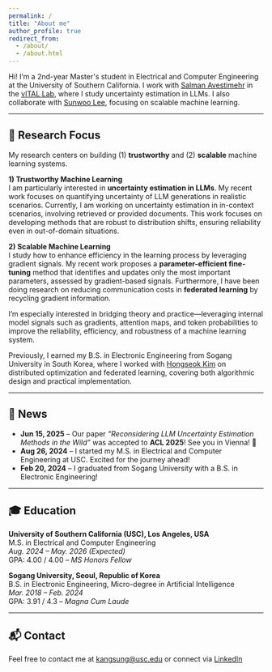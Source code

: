 ```yaml
---
permalink: /
title: "About me"
author_profile: true
redirect_from: 
  - /about/
  - /about.html
---
```


Hi! I’m a 2nd-year Master's student in Electrical and Computer Engineering at the University of Southern California. I work with [Salman Avestimehr](https://www.avestimehr.com/) in the [vITAL Lab](https://www.avestimehr.com/vital-lab), where I study uncertainty estimation in LLMs. I also collaborate with [Sunwoo Lee](https://sites.google.com/view/sunwoolee/home), focusing on scalable machine learning.

---

## 🔬 Research Focus

My research centers on building (1) **trustworthy** and (2) **scalable** machine learning systems.

**1) Trustworthy Machine Learning**  
I am particularly interested in **uncertainty estimation in LLMs**. My recent work focuses on quantifying uncertainty of LLM generations in realistic scenarios. Currently, I am working on uncertainty estimation in in-context scenarios, involving retrieved or provided documents. This work focuses on developing methods that are robust to distribution shifts, ensuring reliability even in out-of-domain situations.

**2) Scalable Machine Learning**  
I study how to enhance efficiency in the learning process by leveraging gradient signals. My recent work proposes a **parameter-efficient fine-tuning** method that identifies and updates only the most important parameters, assessed by gradient-based signals. Furthermore, I have been doing research on reducing communication costs in **federated learning** by recycling gradient information.

I’m especially interested in bridging theory and practice—leveraging internal model signals such as gradients, attention maps, and token probabilities to improve the reliability, efficiency, and robustness of a machine learning system.

Previously, I earned my B.S. in Electronic Engineering from Sogang University in South Korea, where I worked with [Hongseok Kim](https://nice.sogang.ac.kr/) on distributed optimization and federated learning, covering both algorithmic design and practical implementation.

---

## 📰 News

- **Jun 15, 2025** – Our paper _“Reconsidering LLM Uncertainty Estimation Methods in the Wild”_ was accepted to **ACL 2025**! See you in Vienna! 🎉  
- **Aug 26, 2024** – I started my M.S. in Electrical and Computer Engineering at USC. Excited for the journey ahead!  
- **Feb 20, 2024** – I graduated from Sogang University with a B.S. in Electronic Engineering!

---


## 🎓 Education

**University of Southern California (USC), Los Angeles, USA**  
M.S. in Electrical and Computer Engineering  
*Aug. 2024 – May. 2026 (Expected)*  
GPA: 4.00 / 4.00 – _MS Honors Fellow_

**Sogang University, Seoul, Republic of Korea**  
B.S. in Electronic Engineering, Micro-degree in Artificial Intelligence  
*Mar. 2018 – Feb. 2024*  
GPA: 3.91 / 4.3 – _Magna Cum Laude_

---

## 📬 Contact

Feel free to contact me at [kangsung@usc.edu](mailto:kangsung@usc.edu) or connect via [LinkedIn](https://www.linkedin.com/in/sungmin-kang-1999y64/)
